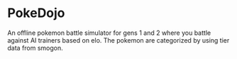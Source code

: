 # PokeDojo

An offline pokemon battle simulator for gens 1 and 2 where you battle against AI trainers based on elo. The pokemon are categorized by using tier data from smogon.
